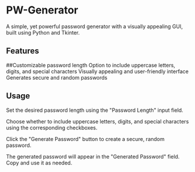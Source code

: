 # PW-Generator

A simple, yet powerful password generator with a visually appealing GUI, built using Python and Tkinter.

## Features

##Customizable password length
Option to include uppercase letters, digits, and special characters
Visually appealing and user-friendly interface
Generates secure and random passwords

## Usage

Set the desired password length using the "Password Length" input field.

Choose whether to include uppercase letters, digits, and special characters using the corresponding checkboxes.

Click the "Generate Password" button to create a secure, random password.

The generated password will appear in the "Generated Password" field. Copy and use it as needed.
